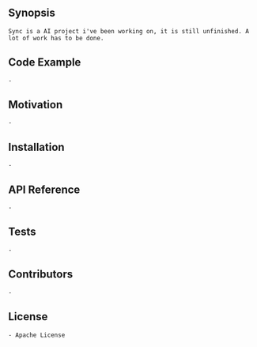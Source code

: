 ## Synopsis

    Sync is a AI project i've been working on, it is still unfinished. A lot of work has to be done.

## Code Example

    -

## Motivation

    -

## Installation

    -

## API Reference

    -

## Tests

    -

## Contributors

    -

## License

    - Apache License
